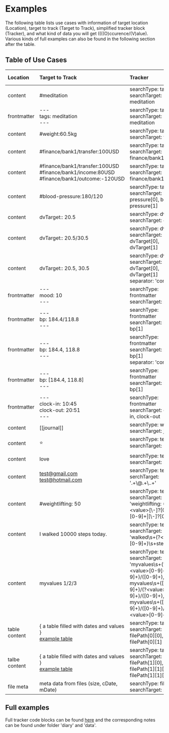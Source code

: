 # Examples

The following table lists use cases with information of target location (Location), target to track (Target to Track), simplified tracker block (Tracker), and what kind of data you will get ((((O)ccurence/(V)alue). Various kinds of full examples can also be found in the following section after the table.

## Table of Use Cases

| Location | Target to Track  | Tracker | Get (O)ccurrence/(V)alue |
|:--------|:-------|:---------|:--:|
| content | #meditation | searchType: tag<br>searchTarget: meditation | O |
| frontmatter | ---<br>tags: meditation<br>--- | searchType: tag<br>searchTarget: meditation | O |
| content | #weight:60.5kg | searchType: tag<br>searchTarget: weight | V |
| content | #finance/bank1/transfer:100USD | searchType: tag<br>searchTarget: finance/bank1/transfer | V |
| content | #finance/bank1/transfer:100USD<br>#finance/bank1/income:80USD<br>#finance/bank1/outcome:-120USD | searchType: tag<br>searchTarget: finance/bank1 | V |
| content | #blood-pressure:180/120 | searchType: tag<br>searchTarget: blood-pressure[0], blood-pressure[1] | V |
| content | dvTarget:: 20.5 | searchType: dvField<br>searchTarget: dvTarget | V |
| content | dvTarget:: 20.5/30.5 | searchType: dvField<br>searchTarget: dvTarget[0], dvTarget[1] | V |
| content | dvTarget:: 20.5, 30.5 | searchType: dvField<br>searchTarget: dvTarget[0], dvTarget[1]<br>separator: 'comma' | V |
| frontmatter | ---<br>mood: 10<br>--- | searchType: frontmatter<br>searchTarget: mood | V |
| frontmatter | ---<br>bp: 184.4/118.8<br>--- | searchType: frontmatter<br>searchTarget: bp[0], bp[1] | V |
| frontmatter | ---<br>bp: 184.4, 118.8<br>--- | searchType: frontmatter<br>searchTarget: bp[0], bp[1]<br>separator: 'comma' | V |
| frontmatter | ---<br>bp: [184.4, 118.8]<br>--- | searchType: frontmatter<br>searchTarget: bp[0], bp[1] | V |
| frontmatter | ---<br>clock-in: 10:45<br>clock-out: 20:51<br>--- | searchType: frontmatter<br>searchTarget: clock-in, clock-out | V |
| content | [[journal]] | searchType: wiki<br>searchTarget: journal | O |
| content | ⭐ | searchType: text<br>searchTarget: ⭐ | O | 
| content | love | searchType: text<br>searchTarget: love | O |
| content | test@gmail.com<br>test@hotmail.com | searchType: text<br>serchTarget: '.+\\@.+\\..+' | O |
| content | #weightlifting: 50 | searchType: text<br>searchTarget: 'weightlifting: (?\<value\>[\\-]?[0-9]+[\\.][0-9]+\|[\\-]?[0-9]+)' | V |
| content | I walked 10000 steps today. | searchType: text<br>searchTarget: 'walked\\s+(?\<value\>[0-9]+)\\s+steps' | V |
| content | myvalues 1/2/3 | searchType: text<br>searchTarget: 'myvalues\\s+(?\<value\>[0-9]+)/([0-9]+)/([0-9]+), myvalues\\s+([0-9]+)/(?\<value\>[0-9]+)/([0-9]+), myvalues\\s+([0-9]+)/([0-9]+)/(?\<value\>[0-9]+)' | V |
| table content | { a table filled with dates and values }<br>[example table](https://github.com/pyrochlore/obsidian-tracker/blob/master/examples/data/Tables.md) | searchType: table<br>searchTarget: filePath[0][0], filePath[0][1] | V |
| talbe content | { a table filled with dates and values }<br>[example table](https://github.com/pyrochlore/obsidian-tracker/blob/master/examples/data/Tables.md) | searchType: table<br>searchTarget: filePath[1][0], filePath[1][1][0], filePath[1][1][1] | V |
| file meta | meta data from files (size, cDate, mDate) | searchType: fileMeta<br>searchTarget: size | V |

## Full examples

Full tracker code blocks can be found [here](https://github.com/pyrochlore/obsidian-tracker/tree/master/examples) and the corresponding notes can be found under folder 'diary' and 'data'.
